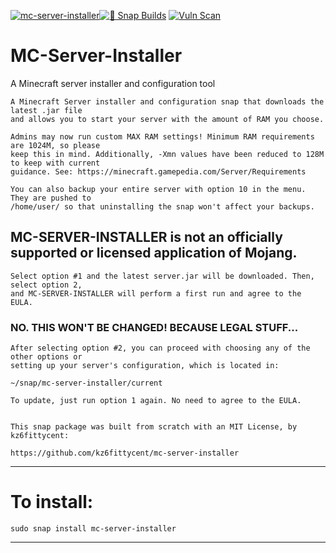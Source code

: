[![mc-server-installer](https://snapcraft.io//mc-server-installer/badge.svg)](https://snapcraft.io/mc-server-installer)[![🧪 Snap Builds](https://github.com/kz6fittycent/mc-server-installer/workflows/%F0%9F%A7%AA%20Snap%20Builds/badge.svg)](https://github.com/kz6fittycent/mc-server-installer/actions?query=workflow:"🧪+Snap+Builds") [![Vuln Scan](https://github.com/kz6fittycent/mc-server-installer/actions/workflows/vulnscan.yml/badge.svg)](https://github.com/kz6fittycent/mc-server-installer/actions/workflows/vulnscan.yml)

# MC-Server-Installer
A Minecraft server installer and configuration tool

    A Minecraft Server installer and configuration snap that downloads the latest .jar file 
    and allows you to start your server with the amount of RAM you choose. 
    
    Admins may now run custom MAX RAM settings! Minimum RAM requirements are 1024M, so please
    keep this in mind. Additionally, -Xmn values have been reduced to 128M to keep with current
    guidance. See: https://minecraft.gamepedia.com/Server/Requirements 
    
    You can also backup your entire server with option 10 in the menu. They are pushed to
    /home/user/ so that uninstalling the snap won't affect your backups. 

## MC-SERVER-INSTALLER is not an officially supported or licensed application of Mojang.

    Select option #1 and the latest server.jar will be downloaded. Then, select option 2,
    and MC-SERVER-INSTALLER will perform a first run and agree to the EULA.

### NO. THIS WON'T BE CHANGED! BECAUSE LEGAL STUFF...

    After selecting option #2, you can proceed with choosing any of the other options or
    setting up your server's configuration, which is located in:

 ```
 ~/snap/mc-server-installer/current
 ```
    To update, just run option 1 again. No need to agree to the EULA. 


    This snap package was built from scratch with an MIT License, by kz6fittycent:
 
    https://github.com/kz6fittycent/mc-server-installer
 
------------------------------------------------------------------

# To install:
`sudo snap install mc-server-installer`

-------------------------------------------------------------------
